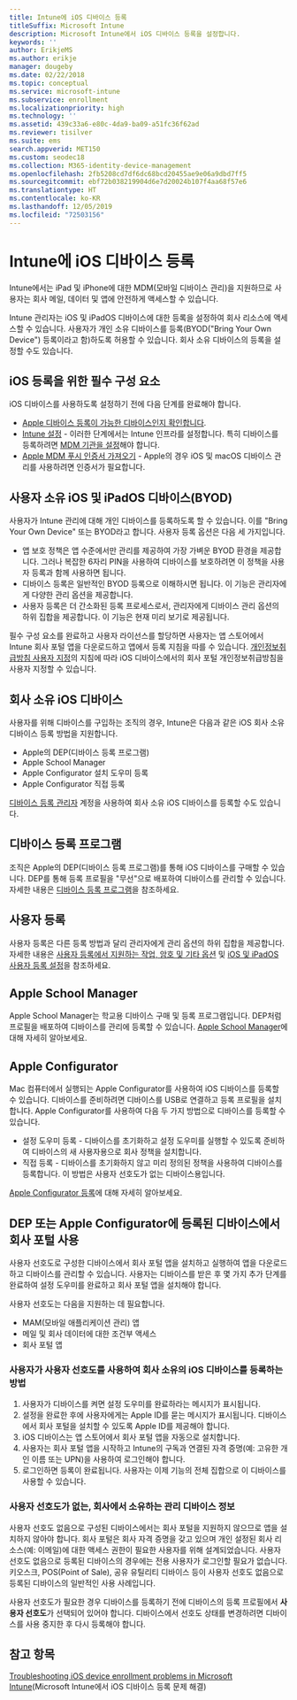 ```yaml
---
title: Intune에 iOS 디바이스 등록
titleSuffix: Microsoft Intune
description: Microsoft Intune에서 iOS 디바이스 등록을 설정합니다.
keywords: ''
author: ErikjeMS
ms.author: erikje
manager: dougeby
ms.date: 02/22/2018
ms.topic: conceptual
ms.service: microsoft-intune
ms.subservice: enrollment
ms.localizationpriority: high
ms.technology: ''
ms.assetid: 439c33a6-e80c-4da9-ba09-a51fc36f62ad
ms.reviewer: tisilver
ms.suite: ems
search.appverid: MET150
ms.custom: seodec18
ms.collection: M365-identity-device-management
ms.openlocfilehash: 2fb5208cd7df6dc68bcd20455ae9e06a9dbd7ff5
ms.sourcegitcommit: ebf72b038219904d6e7d20024b107f4aa68f57e6
ms.translationtype: HT
ms.contentlocale: ko-KR
ms.lasthandoff: 12/05/2019
ms.locfileid: "72503156"
---
```

# <a name="enroll-ios-devices-in-intune"></a>Intune에 iOS 디바이스 등록

Intune에서는 iPad 및 iPhone에 대한 MDM(모바일 디바이스 관리)을 지원하므로 사용자는 회사 메일, 데이터 및 앱에 안전하게 액세스할 수 있습니다.

Intune 관리자는 iOS 및 iPadOS 디바이스에 대한 등록을 설정하여 회사 리소스에 액세스할 수 있습니다. 사용자가 개인 소유 디바이스를 등록(BYOD("Bring Your Own Device") 등록이라고 함)하도록 허용할 수 있습니다. 회사 소유 디바이스의 등록을 설정할 수도 있습니다.

## <a name="prerequisites-for-ios-enrollment"></a>iOS 등록을 위한 필수 구성 요소

iOS 디바이스를 사용하도록 설정하기 전에 다음 단계를 완료해야 합니다.

- [Apple 디바이스 등록이 가능한 디바이스인지 확인합니다](https://support.apple.com/en-us/HT204142#eligibility).
- [Intune 설정](../fundamentals/setup-steps.md) - 이러한 단계에서는 Intune 인프라를 설정합니다. 특히 디바이스를 등록하려면 [MDM 기관을 설정](../fundamentals/mdm-authority-set.md)해야 합니다.
- [Apple MDM 푸시 인증서 가져오기](apple-mdm-push-certificate-get.md) - Apple의 경우 iOS 및 macOS 디바이스 관리를 사용하려면 인증서가 필요합니다.

## <a name="user-owned-ios-and-ipados-devices-byod"></a>사용자 소유 iOS 및 iPadOS 디바이스(BYOD)

사용자가 Intune 관리에 대해 개인 디바이스를 등록하도록 할 수 있습니다. 이를 "Bring Your Own Device" 또는 BYOD라고 합니다. 사용자 등록 옵션은 다음 세 가지입니다.
- 앱 보호 정책은 앱 수준에서만 관리를 제공하여 가장 가벼운 BYOD 환경을 제공합니다. 그러나 복잡한 6자리 PIN을 사용하여 디바이스를 보호하려면 이 정책을 사용자 등록과 함께 사용하면 됩니다.
- 디바이스 등록은 일반적인 BYOD 등록으로 이해하시면 됩니다. 이 기능은 관리자에게 다양한 관리 옵션을 제공합니다.
- 사용자 등록은 더 간소화된 등록 프로세스로서, 관리자에게 디바이스 관리 옵션의 하위 집합을 제공합니다. 이 기능은 현재 미리 보기로 제공됩니다. 

필수 구성 요소를 완료하고 사용자 라이선스를 할당하면 사용자는 앱 스토어에서 Intune 회사 포털 앱을 다운로드하고 앱에서 등록 지침을 따를 수 있습니다. [개인정보취급방침 사용자 지정](../apps/company-portal-app.md#privacy-statement-customization)의 지침에 따라 iOS 디바이스에서의 회사 포털 개인정보취급방침을 사용자 지정할 수 있습니다.

## <a name="company-owned-ios-devices"></a>회사 소유 iOS 디바이스

사용자를 위해 디바이스를 구입하는 조직의 경우, Intune은 다음과 같은 iOS 회사 소유 디바이스 등록 방법을 지원합니다.

- Apple의 DEP(디바이스 등록 프로그램)
- Apple School Manager
- Apple Configurator 설치 도우미 등록
- Apple Configurator 직접 등록

[디바이스 등록 관리자](device-enrollment-manager-enroll.md) 계정을 사용하여 회사 소유 iOS 디바이스를 등록할 수도 있습니다.

## <a name="device-enrollment-program"></a>디바이스 등록 프로그램

조직은 Apple의 DEP(디바이스 등록 프로그램)를 통해 iOS 디바이스를 구매할 수 있습니다. DEP를 통해 등록 프로필을 "무선"으로 배포하여 디바이스를 관리할 수 있습니다. 자세한 내용은 [디바이스 등록 프로그램](device-enrollment-program-enroll-ios.md)을 참조하세요.

## <a name="user-enrollment"></a>사용자 등록
사용자 등록은 다른 등록 방법과 달리 관리자에게 관리 옵션의 하위 집합을 제공합니다. 자세한 내용은 [사용자 등록에서 지원하는 작업, 암호 및 기타 옵션](ios-user-enrollment-supported-actions.md) 및 [iOS 및 iPadOS 사용자 등록 설정](ios-user-enrollment.md)을 참조하세요.

## <a name="apple-school-manager"></a>Apple School Manager

Apple School Manager는 학교용 디바이스 구매 및 등록 프로그램입니다. DEP처럼 프로필을 배포하여 디바이스를 관리에 등록할 수 있습니다. [Apple School Manager](apple-school-manager-set-up-ios.md)에 대해 자세히 알아보세요.

## <a name="apple-configurator"></a>Apple Configurator

Mac 컴퓨터에서 실행되는 Apple Configurator를 사용하여 iOS 디바이스를 등록할 수 있습니다. 디바이스를 준비하려면 디바이스를 USB로 연결하고 등록 프로필을 설치합니다. Apple Configurator를 사용하여 다음 두 가지 방법으로 디바이스를 등록할 수 있습니다.

- 설정 도우미 등록 - 디바이스를 초기화하고 설정 도우미를 실행할 수 있도록 준비하여 디바이스의 새 사용자용으로 회사 정책을 설치합니다.
- 직접 등록 - 디바이스를 초기화하지 않고 미리 정의된 정책을 사용하여 디바이스를 등록합니다. 이 방법은 사용자 선호도가 없는 디바이스용입니다.

[Apple Configurator 등록](apple-configurator-enroll-ios.md)에 대해 자세히 알아보세요.

## <a name="use-the-company-portal-on-dep-enrolled-or-apple-configurator-enrolled-devices"></a>DEP 또는 Apple Configurator에 등록된 디바이스에서 회사 포털 사용

사용자 선호도로 구성한 디바이스에서 회사 포털 앱을 설치하고 실행하여 앱을 다운로드하고 디바이스를 관리할 수 있습니다. 사용자는 디바이스를 받은 후 몇 가지 추가 단계를 완료하여 설정 도우미를 완료하고 회사 포털 앱을 설치해야 합니다.

사용자 선호도는 다음을 지원하는 데 필요합니다.

- MAM(모바일 애플리케이션 관리) 앱
- 메일 및 회사 데이터에 대한 조건부 액세스
- 회사 포털 앱

### <a name="how-users-enroll-corporate-owned-ios-devices-with-user-affinity"></a>사용자가 사용자 선호도를 사용하여 회사 소유의 iOS 디바이스를 등록하는 방법

1. 사용자가 디바이스를 켜면 설정 도우미를 완료하라는 메시지가 표시됩니다.
2. 설정을 완료한 후에 사용자에게는 Apple ID를 묻는 메시지가 표시됩니다. 디바이스에서 회사 포털을 설치할 수 있도록 Apple ID를 제공해야 합니다.
3. iOS 디바이스는 앱 스토어에서 회사 포털 앱을 자동으로 설치합니다.
4. 사용자는 회사 포털 앱을 시작하고 Intune의 구독과 연결된 자격 증명(예: 고유한 개인 이름 또는 UPN)을 사용하여 로그인해야 합니다.
5. 로그인하면 등록이 완료됩니다. 사용자는 이제 기능의 전체 집합으로 이 디바이스를 사용할 수 있습니다.

### <a name="about-corporate-owned-managed-devices-with-no-user-affinity"></a>사용자 선호도가 없는, 회사에서 소유하는 관리 디바이스 정보

사용자 선호도 없음으로 구성된 디바이스에서는 회사 포털을 지원하지 않으므로 앱을 설치하지 않아야 합니다. 회사 포털은 회사 자격 증명을 갖고 있으며 개인 설정된 회사 리소스(예: 이메일)에 대한 액세스 권한이 필요한 사용자를 위해 설계되었습니다. 사용자 선호도 없음으로 등록된 디바이스의 경우에는 전용 사용자가 로그인할 필요가 없습니다. 키오스크, POS(Point of Sale), 공유 유틸리티 디바이스 등이 사용자 선호도 없음으로 등록된 디바이스의 일반적인 사용 사례입니다.

사용자 선호도가 필요한 경우 디바이스를 등록하기 전에 디바이스의 등록 프로필에서 **사용자 선호도**가 선택되어 있어야 합니다. 디바이스에서 선호도 상태를 변경하려면 디바이스를 사용 중지한 후 다시 등록해야 합니다.

## <a name="see-also"></a>참고 항목

[Troubleshooting iOS device enrollment problems in Microsoft Intune](https://support.microsoft.com/help/4039809)(Microsoft Intune에서 iOS 디바이스 등록 문제 해결)
